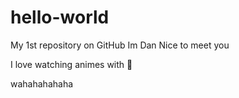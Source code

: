 # hello-world
My 1st repository on GitHub
Im Dan
Nice to meet you

I love watching animes with 🍹



wahahahahaha
